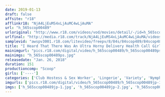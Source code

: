 ```yaml
---
date: 2019-01-13
draft: false
affsite: "r18"
afflinkr18: "NjA4LjEuMS4xLjAuMC4wLjAuMA"
url: "h_565scop00489"
urloriginal: "http://www.r18.com/videos/vod/movies/detail/-/id=h_565scop00489"
urlfinal: "http://media.r18.com/track/NjA4LjEuMS4xLjAuMC4wLjAuMA/videos/vod/movies/detail/-/id=h_565scop00489"
samplevid: "awspv3001.r18.com/litevideo/freepv/8/84s/84scop489/84scop489_dmb_w.mp4"
title: "I Heard That There Was An Ultra Horny Delivery Health Call Girl Working In The Area Who Would Show Up With A Vibrator Shoved In Her Pussy, So When I Called Her, I Was Treated To A Mind-Blowingly Erotic Experience That Unfurled Before My Eyes!!"
mainimgurl: "pics.r18.com/digital/video/h_565scop00489/h_565scop00489ps.jpg"
mainimgs: "h_565scop00489ps.jpg"
releasedate: "Jan. 26, 2018"
duration: 151
productioncomp: "Scoop"
girls: ['----']
categories: ['Club Hostess & Sex Worker', 'Lingerie', 'Variety', 'Nymphomaniac', 'Vibrator', 'Hi-Def']
imgurls: ['pics.r18.com/digital/video/h_565scop00489/h_565scop00489jp-1.jpg', 'pics.r18.com/digital/video/h_565scop00489/h_565scop00489jp-2.jpg', 'pics.r18.com/digital/video/h_565scop00489/h_565scop00489jp-3.jpg', 'pics.r18.com/digital/video/h_565scop00489/h_565scop00489jp-4.jpg', 'pics.r18.com/digital/video/h_565scop00489/h_565scop00489jp-5.jpg', 'pics.r18.com/digital/video/h_565scop00489/h_565scop00489jp-6.jpg', 'pics.r18.com/digital/video/h_565scop00489/h_565scop00489jp-7.jpg', 'pics.r18.com/digital/video/h_565scop00489/h_565scop00489jp-8.jpg', 'pics.r18.com/digital/video/h_565scop00489/h_565scop00489jp-9.jpg', 'pics.r18.com/digital/video/h_565scop00489/h_565scop00489jp-10.jpg', 'pics.r18.com/digital/video/h_565scop00489/h_565scop00489jp-11.jpg', 'pics.r18.com/digital/video/h_565scop00489/h_565scop00489jp-12.jpg', 'pics.r18.com/digital/video/h_565scop00489/h_565scop00489jp-13.jpg', 'pics.r18.com/digital/video/h_565scop00489/h_565scop00489jp-14.jpg', 'pics.r18.com/digital/video/h_565scop00489/h_565scop00489jp-15.jpg', 'pics.r18.com/digital/video/h_565scop00489/h_565scop00489jp-16.jpg', 'pics.r18.com/digital/video/h_565scop00489/h_565scop00489jp-17.jpg', 'pics.r18.com/digital/video/h_565scop00489/h_565scop00489jp-18.jpg', 'pics.r18.com/digital/video/h_565scop00489/h_565scop00489jp-19.jpg', 'pics.r18.com/digital/video/h_565scop00489/h_565scop00489jp-20.jpg']
imgs: ['h_565scop00489jp-1.jpg', 'h_565scop00489jp-2.jpg', 'h_565scop00489jp-3.jpg', 'h_565scop00489jp-4.jpg', 'h_565scop00489jp-5.jpg', 'h_565scop00489jp-6.jpg', 'h_565scop00489jp-7.jpg', 'h_565scop00489jp-8.jpg', 'h_565scop00489jp-9.jpg', 'h_565scop00489jp-10.jpg', 'h_565scop00489jp-11.jpg', 'h_565scop00489jp-12.jpg', 'h_565scop00489jp-13.jpg', 'h_565scop00489jp-14.jpg', 'h_565scop00489jp-15.jpg', 'h_565scop00489jp-16.jpg', 'h_565scop00489jp-17.jpg', 'h_565scop00489jp-18.jpg', 'h_565scop00489jp-19.jpg', 'h_565scop00489jp-20.jpg']
---
```

